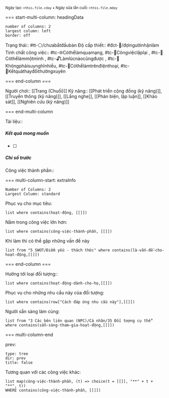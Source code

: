 <sub>Ngày tạo: `=this.file.cday` • Ngày sửa lần cuối: `=this.file.mday`</sub>

=== start-multi-column: headingData
```column-settings  
number of columns: 2
largest column: left
border: off
```

Trạng thái:: #tt-⚪/chưabắtđầubàn 
Độ cấp thiết:: #đct-🍃/đợingườinhậnlàm 
Tính chất công việc:: #tc-🌐Cóthểlàmquamạng, #tc-🔁Côngviệclặplại , #tc-🧍Cóthểlàmmộtmình , #tc-🔓Làmlúcnàocũngđược , #tc-🧠Khôngphảisuynghĩnhiều, #tc-📱Cóthểlàmtrênđiệnthoại, #tc-🔁Kếtquảthayđổithườngxuyên 

=== end-column ===

Người chơi:: [[Trang (Chuối)]]
Kỹ năng:: [[Phát triển cộng đồng (kỹ năng)]], [[Truyền thông (kỹ năng)]], [[Lắng nghe]], [[Phản biện, lập luận]], [[Khảo sát]], [[Nghiên cứu (kỹ năng)]]

=== end-multi-column

Tài liệu::
##### Kết quả mong muốn
- [ ] 
##### Chỉ số trước


Công việc thành phần:: 

=== multi-column-start: extraInfo
```column-settings
Number of Columns: 2
Largest Column: standard
```

Phục vụ cho mục tiêu:
```dataview
list where contains(hoạt-động, [[]])
```
Nằm trong công việc lớn hơn:
```dataview
list where contains(công-việc-thành-phần, [[]])
```
Khi làm thì có thể gặp những vấn đề này
```dataview
list from "5 SWOT/Điểm yếu - thách thức" where contains(là-vấn-đề-cho-hoạt-động,[[]])
```

=== end-column ===

Hướng tới loại đối tượng::
```dataview
list where contains(hoạt-động-dành-cho-họ,[[]])
```
Phục vụ cho những nhu cầu này của đối tượng:
```dataview
list where contains(row["Cách đáp ứng nhu cầu này"],[[]])
```
Người sẵn sàng làm cùng:
```dataview
list from "3 Các bên liên quan (NPC)/Cá nhân/35 Đối tượng cụ thể" where contains(sẵn-sàng-tham-gia-hoạt-động,[[]])
```

=== multi-column-end

prev:
```breadcrumbs
type: tree
dir: prev
title: false
```

Tương quan với các công việc khác:
```dataview 
list map(công-việc-thành-phần, (t) => choice(t = [[]], "**" + t + "**", t))
WHERE contains(công-việc-thành-phần, [[]])
```

